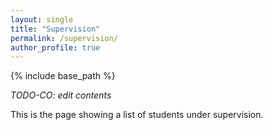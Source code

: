 ```yaml
---
layout: single
title: "Supervision"
permalink: /supervision/
author_profile: true
---
```


{% include base_path %}

*TODO-CO: edit contents*

This is the page showing a list of students under supervision.
